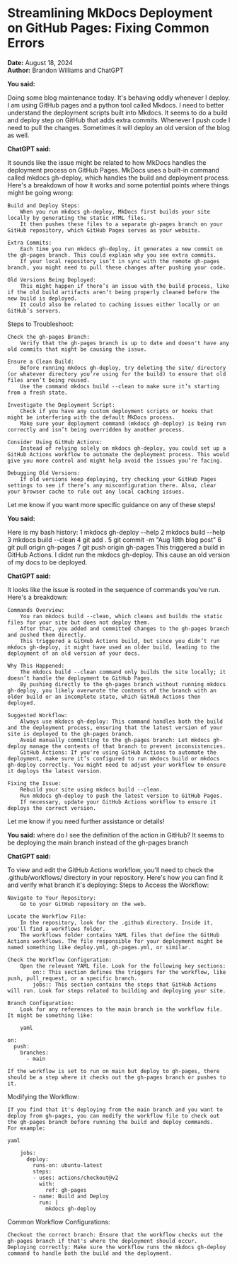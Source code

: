# Streamlining MkDocs Deployment on GitHub Pages: Fixing Common Errors

**Date:** August 18, 2024  
**Author:** Brandon Williams and ChatGPT

**You said:**

Doing some blog maintenance today.  It's behaving oddly whenever I deploy. I am using GitHub pages and a python tool called Mkdocs.  I need to better understand the deployment scripts built into Mkdocs.  It seems to do a build and deploy step on GitHub that adds extra commits.  Whenever I push code I need to pull the changes.  Sometimes it will deploy an old version of the blog as well.

**ChatGPT said:**

It sounds like the issue might be related to how MkDocs handles the deployment process on GitHub Pages. MkDocs uses a built-in command called mkdocs gh-deploy, which handles the build and deployment process. Here's a breakdown of how it works and some potential points where things might be going wrong:

    Build and Deploy Steps:
        When you run mkdocs gh-deploy, MkDocs first builds your site locally by generating the static HTML files.
        It then pushes these files to a separate gh-pages branch on your GitHub repository, which GitHub Pages serves as your website.

    Extra Commits:
        Each time you run mkdocs gh-deploy, it generates a new commit on the gh-pages branch. This could explain why you see extra commits.
        If your local repository isn’t in sync with the remote gh-pages branch, you might need to pull these changes after pushing your code.

    Old Versions Being Deployed:
        This might happen if there’s an issue with the build process, like if the old build artifacts aren’t being properly cleaned before the new build is deployed.
        It could also be related to caching issues either locally or on GitHub’s servers.

Steps to Troubleshoot:

    Check the gh-pages Branch:
        Verify that the gh-pages branch is up to date and doesn't have any old commits that might be causing the issue.

    Ensure a Clean Build:
        Before running mkdocs gh-deploy, try deleting the site/ directory (or whatever directory you’re using for the build) to ensure that old files aren’t being reused.
        Use the command mkdocs build --clean to make sure it’s starting from a fresh state.

    Investigate the Deployment Script:
        Check if you have any custom deployment scripts or hooks that might be interfering with the default MkDocs process.
        Make sure your deployment command (mkdocs gh-deploy) is being run correctly and isn’t being overridden by another process.

    Consider Using GitHub Actions:
        Instead of relying solely on mkdocs gh-deploy, you could set up a GitHub Actions workflow to automate the deployment process. This would give you more control and might help avoid the issues you’re facing.

    Debugging Old Versions:
        If old versions keep deploying, try checking your GitHub Pages settings to see if there’s any misconfiguration there. Also, clear your browser cache to rule out any local caching issues.

Let me know if you want more specific guidance on any of these steps!

**You said:**

Here is my bash history:
    1  mkdocs gh-deploy --help
    2  mkdocs build --help
    3  mkdocs build --clean
    4  git add .
    5  git commit -m "Aug 18th blog post"
    6  git pull origin gh-pages
    7  git push origin gh-pages
This triggered a build in GitHub Actions.  I didnt run the mkdocs gh-deploy.  This cause an old version of my docs to be deployed.

**ChatGPT said:**

It looks like the issue is rooted in the sequence of commands you've run. Here's a breakdown:

    Commands Overview:
        You ran mkdocs build --clean, which cleans and builds the static files for your site but does not deploy them.
        After that, you added and committed changes to the gh-pages branch and pushed them directly.
        This triggered a GitHub Actions build, but since you didn’t run mkdocs gh-deploy, it might have used an older build, leading to the deployment of an old version of your docs.

    Why This Happened:
        The mkdocs build --clean command only builds the site locally; it doesn’t handle the deployment to GitHub Pages.
        By pushing directly to the gh-pages branch without running mkdocs gh-deploy, you likely overwrote the contents of the branch with an older build or an incomplete state, which GitHub Actions then deployed.

    Suggested Workflow:
        Always use mkdocs gh-deploy: This command handles both the build and the deployment process, ensuring that the latest version of your site is deployed to the gh-pages branch.
        Avoid manually committing to the gh-pages branch: Let mkdocs gh-deploy manage the contents of that branch to prevent inconsistencies.
        GitHub Actions: If you're using GitHub Actions to automate the deployment, make sure it’s configured to run mkdocs build or mkdocs gh-deploy correctly. You might need to adjust your workflow to ensure it deploys the latest version.

    Fixing the Issue:
        Rebuild your site using mkdocs build --clean.
        Run mkdocs gh-deploy to push the latest version to GitHub Pages.
        If necessary, update your GitHub Actions workflow to ensure it deploys the correct version.

Let me know if you need further assistance or details!

**You said:**
where do I see the definition of the action in GitHub?  It seems to be deploying the main branch instead of the gh-pages branch

**ChatGPT said:**

To view and edit the GitHub Actions workflow, you'll need to check the .github/workflows/ directory in your repository. Here's how you can find it and verify what branch it's deploying:
Steps to Access the Workflow:

    Navigate to Your Repository:
        Go to your GitHub repository on the web.

    Locate the Workflow File:
        In the repository, look for the .github directory. Inside it, you'll find a workflows folder.
        The workflows folder contains YAML files that define the GitHub Actions workflows. The file responsible for your deployment might be named something like deploy.yml, gh-pages.yml, or similar.

    Check the Workflow Configuration:
        Open the relevant YAML file. Look for the following key sections:
            on:: This section defines the triggers for the workflow, like push, pull_request, or a specific branch.
            jobs:: This section contains the steps that GitHub Actions will run. Look for steps related to building and deploying your site.

    Branch Configuration:
        Look for any references to the main branch in the workflow file. It might be something like:

        yaml

    on:
      push:
        branches:
          - main

    If the workflow is set to run on main but deploy to gh-pages, there should be a step where it checks out the gh-pages branch or pushes to it.

Modifying the Workflow:

    If you find that it's deploying from the main branch and you want to deploy from gh-pages, you can modify the workflow file to check out the gh-pages branch before running the build and deploy commands.
    For example:

    yaml

        jobs:
          deploy:
            runs-on: ubuntu-latest
            steps:
            - uses: actions/checkout@v2
              with:
                ref: gh-pages
            - name: Build and Deploy
              run: |
                mkdocs gh-deploy

Common Workflow Configurations:

    Checkout the correct branch: Ensure that the workflow checks out the gh-pages branch if that's where the deployment should occur.
    Deploying correctly: Make sure the workflow runs the mkdocs gh-deploy command to handle both the build and the deployment.